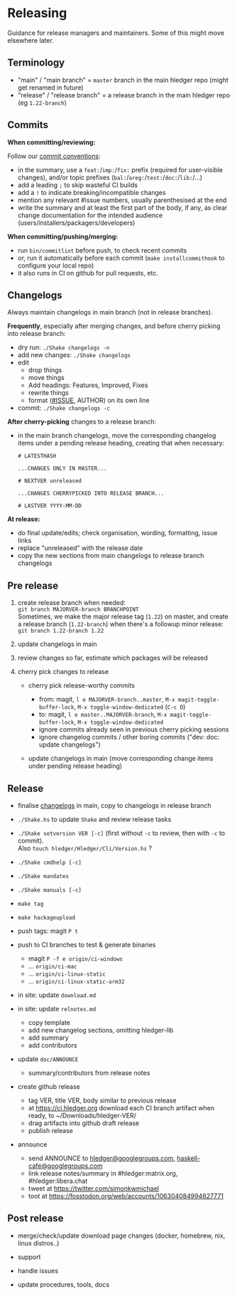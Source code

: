 # Releasing

<div class=pagetoc>
<!-- toc -->
</div>

Guidance for release managers and maintainers.
Some of this might move elsewhere later.

## Terminology

- "main" / "main branch" = `master` branch in the main hledger repo (might get renamed in future)
- "release" / "release branch" = a release branch in the main hledger repo (eg `1.22-branch`)

## Commits

**When committing/reviewing:**

Follow our [commit conventions](CONTRIBUTING.html#commit-messages):
- in the summary, use a `feat:`/`imp:`/`fix:` prefix (required for user-visible changes),
  and/or topic prefixes (`bal:`/`areg:`/`test:`/`doc:`/`lib:`/...)
- add a leading `;` to skip wasteful CI builds
- add a `!` to indicate breaking/incompatible changes
- mention any relevant #issue numbers, usually parenthesised at the end
- write the summary and at least the first part of the body, if any,
  as clear change documentation for the intended audience 
  (users/installers/packagers/developers)

**When committing/pushing/merging:**
- run `bin/commitlint` before push, to check recent commits
- or, run it automatically before each commit (`make installcommithook` to configure your local repo)
- it also runs in CI on github for pull requests, etc.

## Changelogs

Always maintain changelogs in main branch (not in release branches).

**Frequently**, especially after merging changes, and before cherry picking into release branch:

- dry run: `./Shake changelogs -n`
- add new changes: `./Shake changelogs`
- edit
  - drop things
  - move things
  - Add headings: Features, Improved, Fixes
  - rewrite things
  - format ([#ISSUE](https://github.com/simonmichael/hledger/issues/), AUTHOR) on its own line
- commit: `./Shake changelogs -c`

**After cherry-picking** changes to a release branch:
- in the main branch changelogs, move the corresponding changelog items under a pending release heading,
  creating that when necessary:
    ```
    # LATESTHASH

    ...CHANGES ONLY IN MASTER...

    # NEXTVER unreleased

    ...CHANGES CHERRYPICKED INTO RELEASE BRANCH...

    # LASTVER YYYY-MM-DD
    ```

**At release:**

- do final update/edits; check organisation, wording, formatting, issue links
- replace "unreleased" with the release date
- copy the new sections from main changelogs to release branch changelogs

## Pre release

1. create release branch when needed:\
  `git branch MAJORVER-branch BRANCHPOINT`\
   Sometimes, we make the major release tag (`1.22`) on master,
   and create a release branch (`1.22-branch`) when there's a followup minor release:\
  `git branch 1.22-branch 1.22`

1. update changelogs in main

1. review changes so far, estimate which packages will be released

1. cherry pick changes to release
    - cherry pick release-worthy commits 
        - from: magit, `l o MAJORVER-branch..master`, `M-x magit-toggle-buffer-lock`, `M-x toggle-window-dedicated` (`C-c D`)
        - to:   magit, `l o master..MAJORVER-branch`, `M-x magit-toggle-buffer-lock`, `M-x toggle-window-dedicated`
        - ignore commits already seen in previous cherry picking sessions
        - ignore changelog commits / other boring commits 
          ("dev: doc: update changelogs")

    - update changelogs in main (move corresponding change items under pending release heading)

## Release

- finalise [changelogs](#changelogs) in main,
  copy to changelogs in release branch

- `./Shake.hs` to update `Shake` and review release tasks

- `./Shake setversion VER [-c]` (first without `-c` to review, then with `-c` to commit).\
  Also `touch hledger/Hledger/Cli/Version.hs` ?

- `./Shake cmdhelp [-c]`

- `./Shake mandates`

- `./Shake manuals [-c]`

- `make tag`

- `make hackageupload`

- push tags: magit `P t`

- push to CI branches to test & generate binaries
  - magit `P -f e origin/ci-windows`
  - ... `origin/ci-mac`
  - ... `origin/ci-linux-static`
  - ... `origin/ci-linux-static-arm32`

- in site: update `download.md`

- in site: update `relnotes.md`
  - copy template
  - add new changelog sections, omitting hledger-lib
  - add summary
  - add contributors

- update `doc/ANNOUNCE`
  - summary/contributors from release notes

- create github release
  - tag VER, title VER, body similar to previous release
  - at https://ci.hledger.org download each CI branch artifact when ready, to ~/Downloads/hledger-VER/
  - drag artifacts into github draft release
  - publish release

- announce
  - send ANNOUNCE to hledger@googlegroups.com, haskell-cafe@googlegroups.com
  - link release notes/summary in #hledger:matrix.org, #hledger:libera.chat
  - tweet at https://twitter.com/simonkwmichael
  - toot at https://fosstodon.org/web/accounts/106304084994827771

## Post release

- merge/check/update download page changes (docker, homebrew, nix, linux distros..)

- support

- handle issues

- update procedures, tools, docs

